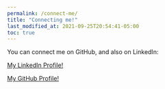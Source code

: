 ```yaml
---
permalink: /connect-me/
title: "Connecting me!"
last_modified_at: 2021-09-25T20:54:41-05:00
toc: true
---
```


You can connect me on GitHub, and also on LinkedIn:


[My LinkedIn Profile!](https://www.linkedin.com/in/chunyin-kong/)

[My GitHub Profile!](https://github.com/kelvin-cykong)